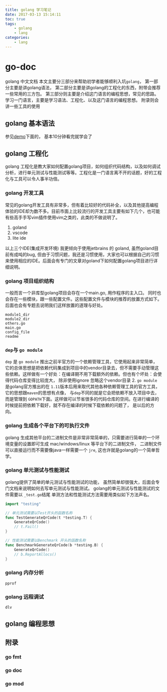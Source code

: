 ```yaml
---
title: golang 学习笔记
date: 2017-03-13 15:14:11
toc: true
tags:
	- golang
	- lang
categories:
	- lang
---
```


# go-doc
golang 中文文档
本文主要分三部分来帮助初学者能够顺利入坑`golang`， 第一部分主要是讲golang语法， 第二部分主要是讲golang的工程化的东西，附带会推荐一些常用的三方包。
第三部分则主要是介绍这门语言的编程思想，常见的思路。
学习一门语言，主要是学习语法、工程化、以及这门语言的编程思想。
附录则会讲一些工具的使用
## golang 基本语法
参见[demo](demo)下面的， 基本10分钟看完就学会了

## golang 工程化
golang 工程化是教大家如何配置golang项目，如何组织代码结构，以及如何调试分析，进行单元测试与性能测试等等。工程化是一门语言离不开的话题，好的工程化与工具可以令人事半功倍。

### golang 开发工具
常见的golang开发工具有非常多，但有着比较好的代码补全，以及其他提高编程体验的IDE却为数不多。目前市面上比较流行的开发工具主要有如下几个，也可能有些高手手写vim插件使用vim之类的，此类的不做说明了。
1. goland
2. vscode
3. lite ide

以上三个IDE(集成开发环境) 我更倾向于使用jetbrains 的 goland, 虽然goland目前有成吨的bug, 但由于习惯问题，我还是习惯使用，大家也可以根据自己的习惯来使用相应的IDE。后面会有专门的文章对goland下如何配置golang项目进行详细说明。


### golang 项目组织结构
一般而言一个非库型golang项目会存在一个main.go, 用作程序的主入口。
同时也会存在一些模块，跟一些配置文件。这些配置文件与模块的推荐的放置方式如下。后面也会有专题去说明我们这样放置的道理与好处。
```
module1_dir
module2_dir
others.go
main.go
config_file
readme
```

### `dep`与 `go module`
 `dep` 是 `go module` 推出之前半官方的一个依赖管理工具，它使用起来非常简单， 它的总体思想是把依赖代码集成到项目中的vendor目录去，但不需要手动管理这些依赖。这样做有一个好处：在编译期不用下载额外的依赖。但也有个坏处：会使得代码仓库变得比较庞大， 除非使用ignore 忽略这个vendor目录
2. `go module` 是golang官方推出的在 `1.11`版本后用来取代其他各种依赖管理工具的官方工具，它的思想跟`maven`的思想有点像， 与`dep`不同的就是它会把依赖不放入项目中去，而是管理到 `GOPATH`下面。这样做可以节省很多的代码仓库的空间。在进行编译的时候提前把依赖下载好，就不存在编译的时候下载依赖的问题了， 是以后的方向。

### golang 生成各个平台下的可执行文件
golang 生成其他平台的二进制文件是非常非常简单的，只需要进行简单的一个环境变量的设置即可生成 mac/windows/linux 等平台下的二进制文件， 二进制文件可以直接运行而不需要像java一样需要一个 `jre`, 这也许就是golang的一个简单哲学。

### golang 单元测试与性能测试
golang提供了简单的单元测试与性能测试的功能， 虽然简单却很强大，后面会专门文档来说明如何去写单元测试与性能测试。
golang的单元测试与性能测试的文件需要以 `_test.go`结尾
单测方法和性能测试方法需要用类似如下方法声名。
```go
import "testing"

// 单元测试需要以Test开头的函数名称
func TestGenerateQrCode(t *testing.T) {
	GenerateQrCode()
	// t.Fail()
}

// 性能测试需要以Benchmark 开头的函数名称
func BenchmarkGenerateQrCode(b *testing.B) {
	GenerateQrCode()
	// b.ReportAllocs()
}

```

### golang 内存分析
`pprof`
### golang 远程调试
`dlv`
## golang 编程思想

## 附录
### go fmt

### go doc

### go mod


